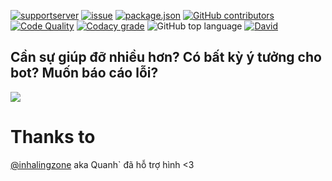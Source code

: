 [![supportserver](https://img.shields.io/discord/699872807605108744?style=for-the-badge)](https://discord.gg/MaNsV7a)
[![issue](https://img.shields.io/github/issues/phamleduy04/agentbot-master?style=for-the-badge)](https://github.com/phamleduy04/agentbot-master/issues)
[![package.json](https://img.shields.io/github/package-json/v/phamleduy04/agentbot-master?label=Package.json&style=for-the-badge)](https://github.com/phamleduy04/agentbot-master/blob/master/package.json)
[![GitHub contributors](https://img.shields.io/github/contributors/phamleduy04/agentbot-master?color=g&style=for-the-badge)](https://img.shields.io/github/contributors/phamleduy04/agentbot-master?color=g&style=for-the-badge)
[![Code Quality](https://img.shields.io/scrutinizer/quality/g/phamleduy04/agentbot-master?style=for-the-badge)](https://img.shields.io/scrutinizer/quality/g/phamleduy04/agentbot-master?style=for-the-badge)
[![Codacy grade](https://img.shields.io/codacy/grade/727feecc6fa84cbfbd973cba270006a3?label=Codacy%20Grade&style=for-the-badge)](https://img.shields.io/codacy/grade/727feecc6fa84cbfbd973cba270006a3?label=Codacy%20Grade&style=for-the-badge)
![GitHub top language](https://img.shields.io/github/languages/top/phamleduy04/agentbot-master?style=for-the-badge)
[![David](https://img.shields.io/david/phamleduy04/agentbot-master?style=for-the-badge)](https://david-dm.org/phamleduy04/agentbot-master)
## Cần sự giúp đỡ nhiều hơn? Có bất kỳ ý tưởng cho bot? Muốn báo cáo lỗi?



[![](https://discordapp.com/api/v7/guilds/699872807605108744/widget.png?style=banner4)](https://discord.gg/SEMXgcj)

# Thanks to
[@inhalingzone](https://www.instagram.com/inhalingzone/) aka Quanh` đã hỗ trợ hình <3
